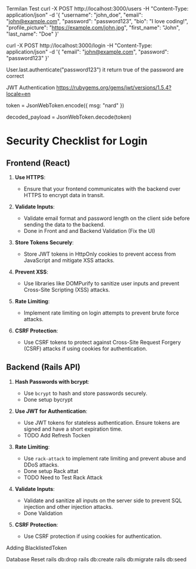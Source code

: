 Termilan Test
curl -X POST http://localhost:3000/users -H "Content-Type: application/json" -d '{
"username": "john_doe",
"email": "john@example.com",
"password": "password123",
"bio": "I love coding!",
"profile_picture": "https://example.com/john.jpg",
"first_name": "John",
"last_name": "Doe"
}'

curl -X POST http://localhost:3000/login -H "Content-Type: application/json" -d '{
"email": "john@example.com",
"password": "password123"
}'

User.last.authenticate("password123")
it return true of the password are correct

JWT Authentication
https://rubygems.org/gems/jwt/versions/1.5.4?locale=en

token = JsonWebToken.encode({ msg: "nard" })

decoded_payload = JsonWebToken.decode(token)

# Security Checklist for Login

## Frontend (React)

1. **Use HTTPS**:

   - Ensure that your frontend communicates with the backend over HTTPS to encrypt data in transit.

2. **Validate Inputs**:

   - Validate email format and password length on the client side before sending the data to the backend.
   - Done in Front and and Backend Validation (Fix the UI)

3. **Store Tokens Securely**:

   - Store JWT tokens in HttpOnly cookies to prevent access from JavaScript and mitigate XSS attacks.

4. **Prevent XSS**:

   - Use libraries like DOMPurify to sanitize user inputs and prevent Cross-Site Scripting (XSS) attacks.

5. **Rate Limiting**:

   - Implement rate limiting on login attempts to prevent brute force attacks.

6. **CSRF Protection**:
   - Use CSRF tokens to protect against Cross-Site Request Forgery (CSRF) attacks if using cookies for authentication.

## Backend (Rails API)

1. **Hash Passwords with bcrypt**:

   - Use `bcrypt` to hash and store passwords securely.
   - Done setup bycrypt

2. **Use JWT for Authentication**:

   - Use JWT tokens for stateless authentication. Ensure tokens are signed and have a short expiration time.
   - TODO Add Refresh Tocken

3. **Rate Limiting**:

   - Use `rack-attack` to implement rate limiting and prevent abuse and DDoS attacks.
   - Done setup Rack attat
   - TODO Need to Test Rack Attack

4. **Validate Inputs**:

   - Validate and sanitize all inputs on the server side to prevent SQL injection and other injection attacks.
   - Done Validation

5. **CSRF Protection**:
   - Use CSRF protection if using cookies for authentication.

Adding BlacklistedToken

Database Reset
rails db:drop
rails db:create
rails db:migrate
rails db:seed
